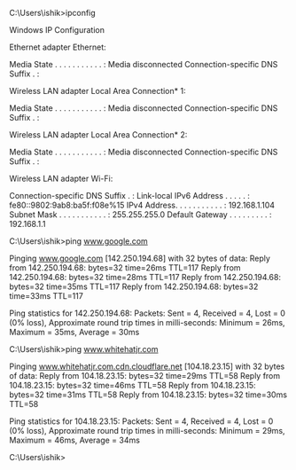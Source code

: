 C:\Users\ishik>ipconfig

Windows IP Configuration


Ethernet adapter Ethernet:

   Media State . . . . . . . . . . . : Media disconnected
   Connection-specific DNS Suffix  . :

Wireless LAN adapter Local Area Connection* 1:

   Media State . . . . . . . . . . . : Media disconnected
   Connection-specific DNS Suffix  . :

Wireless LAN adapter Local Area Connection* 2:

   Media State . . . . . . . . . . . : Media disconnected
   Connection-specific DNS Suffix  . :

Wireless LAN adapter Wi-Fi:

   Connection-specific DNS Suffix  . :
   Link-local IPv6 Address . . . . . : fe80::9802:9ab8:ba5f:f08e%15
   IPv4 Address. . . . . . . . . . . : 192.168.1.104
   Subnet Mask . . . . . . . . . . . : 255.255.255.0
   Default Gateway . . . . . . . . . : 192.168.1.1

C:\Users\ishik>ping www.google.com

Pinging www.google.com [142.250.194.68] with 32 bytes of data:
Reply from 142.250.194.68: bytes=32 time=26ms TTL=117
Reply from 142.250.194.68: bytes=32 time=28ms TTL=117
Reply from 142.250.194.68: bytes=32 time=35ms TTL=117
Reply from 142.250.194.68: bytes=32 time=33ms TTL=117

Ping statistics for 142.250.194.68:
    Packets: Sent = 4, Received = 4, Lost = 0 (0% loss),
Approximate round trip times in milli-seconds:
    Minimum = 26ms, Maximum = 35ms, Average = 30ms
    
C:\Users\ishik>ping www.whitehatjr.com

Pinging www.whitehatjr.com.cdn.cloudflare.net [104.18.23.15] with 32 bytes of data:
Reply from 104.18.23.15: bytes=32 time=29ms TTL=58
Reply from 104.18.23.15: bytes=32 time=46ms TTL=58
Reply from 104.18.23.15: bytes=32 time=31ms TTL=58
Reply from 104.18.23.15: bytes=32 time=30ms TTL=58

Ping statistics for 104.18.23.15:
    Packets: Sent = 4, Received = 4, Lost = 0 (0% loss),
Approximate round trip times in milli-seconds:
    Minimum = 29ms, Maximum = 46ms, Average = 34ms

C:\Users\ishik>
